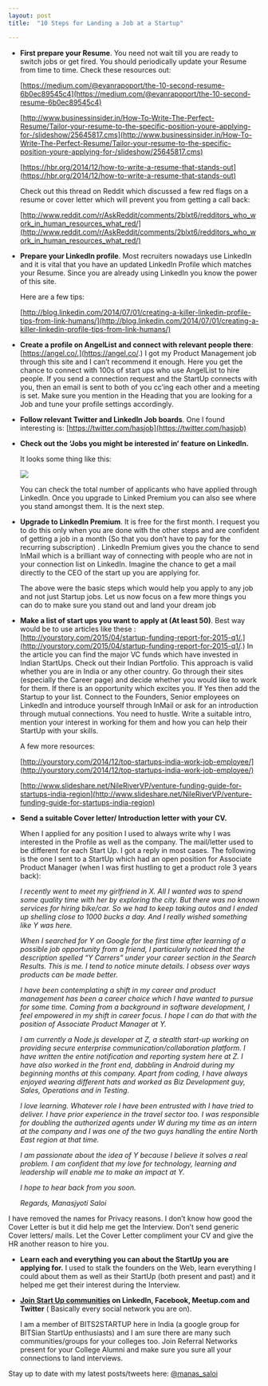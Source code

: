 ```yaml
---
layout: post
title:  "10 Steps for Landing a Job at a Startup"

---
```


* **First prepare your Resume**.
  You need not wait till you are ready to switch jobs or get fired. You should periodically update your Resume from time to time. Check these resources out:

  [https://medium.com/@evanrapoport/the-10-second-resume-6b0ec89545c4](https://medium.com/@evanrapoport/the-10-second-resume-6b0ec89545c4)

  [http://www.businessinsider.in/How-To-Write-The-Perfect-Resume/Tailor-your-resume-to-the-specific-position-youre-applying-for-/slideshow/25645817.cms](http://www.businessinsider.in/How-To-Write-The-Perfect-Resume/Tailor-your-resume-to-the-specific-position-youre-applying-for-/slideshow/25645817.cms)

  [https://hbr.org/2014/12/how-to-write-a-resume-that-stands-out](https://hbr.org/2014/12/how-to-write-a-resume-that-stands-out)

  Check out this thread on Reddit which discussed a few red flags on a resume or cover letter which will prevent you from getting a call back:

  [http://www.reddit.com/r/AskReddit/comments/2blxt6/redditors_who_work_in_human_resources_what_red/](http://www.reddit.com/r/AskReddit/comments/2blxt6/redditors_who_work_in_human_resources_what_red/)

* **Prepare your LinkedIn profile**.
  Most recruiters nowadays use LinkedIn and it is vital that you have an updated LinkedIn Profile which matches your Resume. Since you are already using LinkedIn you know the power of this site.

  Here are a few tips:

  [http://blog.linkedin.com/2014/07/01/creating-a-killer-linkedin-profile-tips-from-link-humans/](http://blog.linkedin.com/2014/07/01/creating-a-killer-linkedin-profile-tips-from-link-humans/)

* **Create a profile on AngelList and connect with relevant people there**:
  [https://angel.co/.](https://angel.co/.) I got my Product Management job through this site and I can’t recommend it enough. Here you get the chance to connect with 100s of start ups who use AngelList to hire people. If you send a connection request and the StartUp connects with you, then an email is sent to both of you cc’ing each other and a meeting is set. Make sure you mention in the Heading that you are looking for a Job and tune your profile settings accordingly.

* **Follow relevant Twitter and LinkedIn Job boards**.
  One I found interesting is: [https://twitter.com/hasjob](https://twitter.com/hasjob)

* **Check out the ‘Jobs you might be interested in’ feature on LinkedIn.**

  It looks some thing like this:

  ![](https://cdn-images-1.medium.com/max/2000/0*Q86RzoBgLNYvmheM.png)

  You can check the total number of applicants who have applied through LinkedIn. Once you upgrade to Linked Premium you can also see where you stand amongst them. It is the next step.

* **Upgrade to LinkedIn Premium**.
  It is free for the first month. I request you to do this only when you are done with the other steps and are confident of getting a job in a month (So that you don’t have to pay for the recurring subscription) . LinkedIn Premium gives you the chance to send InMail which is a brilliant way of connecting with people who are not in your connection list on LinkedIn. Imagine the chance to get a mail directly to the CEO of the start up you are applying for.

  The above were the basic steps which would help you apply to any job and not just Startup jobs. Let us now focus on a few more things you can do to make sure you stand out and land your dream job

* **Make a list of start ups you want to apply at (At least 50)**.
  Best way would be to use articles like these : [http://yourstory.com/2015/04/startup-funding-report-for-2015-q1/.](http://yourstory.com/2015/04/startup-funding-report-for-2015-q1/.) In the article you can find the major VC funds which have invested in Indian StartUps. Check out their Indian Portfolio. This approach is valid whether you are in India or any other country. Go through their sites (especially the Career page) and decide whether you would like to work for them. If there is an opportunity which excites you. If Yes then add the Startup to your list. Connect to the Founders, Senior employees on LinkedIn and introduce yourself through InMail or ask for an introduction through mutual connections. You need to hustle. Write a suitable intro, mention your interest in working for them and how you can help their StartUp with your skills.

  A few more resources:

  [http://yourstory.com/2014/12/top-startups-india-work-job-employee/](http://yourstory.com/2014/12/top-startups-india-work-job-employee/)

  [http://www.slideshare.net/NileRiverVP/venture-funding-guide-for-startups-india-region](http://www.slideshare.net/NileRiverVP/venture-funding-guide-for-startups-india-region)

* **Send a suitable Cover letter/ Introduction letter with your CV.**

  When I applied for any position I used to always write why I was interested in the Profile as well as the company. The mail/letter used to be different for each Start Up. I got a reply in most cases. The following is the one I sent to a StartUp which had an open position for Associate Product Manager (when I was first hustling to get a product role 3 years back):

    *I recently went to meet my girlfriend in X. All I wanted was to spend some quality time with her by exploring the city. But there was no known services for hiring bike/car. So we had to keep taking autos and I ended up shelling close to 1000 bucks a day. And I really wished something like Y was here.*

    *When I searched for Y on Google for the first time after learning of a possible job opportunity from a friend, I particularly noticed that the description spelled “Y Carrers” under your career section in the Search Results. This is me. I tend to notice minute details. I obsess over ways products can be made better.*

    *I have been contemplating a shift in my career and product management has been a career choice which I have wanted to pursue for some time. Coming from a background in software development, I feel empowered in my shift in career focus. I hope I can do that with the position of Associate Product Manager at Y.*

    *I am currently a Node.js developer at Z, a stealth start-up working on providing secure enterprise communication/collaboration platform. I have written the entire notification and reporting system here at Z. I have also worked in the front end, dabbling in Android during my beginning months at this company. Apart from coding, I have always enjoyed wearing different hats and worked as Biz Development guy, Sales, Operations and in Testing.*

    *I love learning. Whatever role I have been entrusted with I have tried to deliver. I have prior experience in the travel sector too. I was responsible for doubling the authorized agents under W during my time as an intern at the company and I was one of the two guys handling the entire North East region at that time.*

    *I am passionate about the idea of Y because I believe it solves a real problem. I am confident that my love for technology, learning and leadership will enable me to make an impact at Y.*

    *I hope to hear back from you soon.*

    *Regards,*
    *Manasjyoti Saloi*

I have removed the names for Privacy reasons. I don’t know how good the Cover Letter is but it did help me get the Interview. Don’t send generic Cover letters/ mails. Let the Cover Letter compliment your CV and give the HR another reason to hire you.

* **Learn each and everything you can about the StartUp you are applying for.**
  I used to stalk the founders on the Web, learn everything I could about them as well as their StartUp (both present and past) and it helped me get their interest during the Interview.

* **[Join Start Up communities](https://42hire.com/how-to-attract-top-talent-like-a-startup-e0bc8b174fe1) on LinkedIn, Facebook, Meetup.com and Twitter** ( Basically every social network you are on).

  I am a member of BITS2STARTUP here in India (a google group for BITSian StartUp enthusiasts) and I am sure there are many such communities/groups for your colleges too. Join Referral Networks present for your College Alumni and make sure you sure all your connections to land interviews.


Stay up to date with my latest posts/tweets here: [@manas_saloi](http://twitter.com/manas_saloi)
